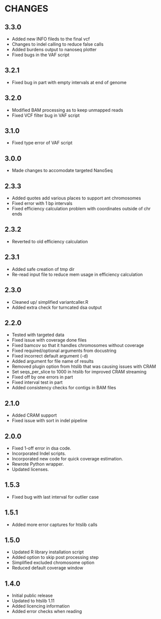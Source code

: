 # CHANGES

## 3.3.0

* Added new INFO fileds to the final vcf
* Changes to indel calling to reduce false calls
* Added burdens output to nanoseq plotter
* Fixed bugs in the VAF script

## 3.2.1

* Fixed bug in part with empty intervals at end of genome

## 3.2.0

* Modified BAM processing as to keep unmapped reads
* Fixed VCF filter bug in VAF script 

## 3.1.0

* Fixed type error of VAF script

## 3.0.0

* Made changes to accomodate targeted NanoSeq

## 2.3.3

* Added quotes add various places to support ant chromosomes
* Fixed error with 1 bp intervals
* Fixed efficiency calculation problem with coordinates outside of chr ends

## 2.3.2

* Reverted to old efficiency calculation

## 2.3.1

* Added safe creation of tmp dir
* Re-read input file to reduce mem usage in efficiency calculation

## 2.3.0

* Cleaned up/ simplified variantcaller.R
* Added extra check for turncated dsa output

## 2.2.0

* Tested with targeted data
* Fixed issue with coverage done files
* Fixed bamcov so that it handles chromosomes without coverage
* Fixed required/optional arguments from docustring
* Fixed incorrect default argument (-d)
* Added argument for file name of results
* Removed plugin option from htslib that was causing issues with CRAM
* Set seqs_per_slice to 1000 in htslib for improved CRAM streaming 
* Fixed off by one errors in part
* Fixed interval test in part
* Added consistency checks for contigs in BAM files 

## 2.1.0

* Added CRAM support
* Fixed issue with sort in indel pipeline

## 2.0.0

* Fixed 1-off error in dsa code.
* Incorporated Indel scripts.
* Incorporated new code for quick coverage estimation.
* Rewrote Python wrapper.
* Updated licenses.

## 1.5.3

* Fixed bug with last interval for outlier case

## 1.5.1

* Added more error captures for htslib calls

## 1.5.0

* Updated R library installation script
* Added option to skip post processing step
* Simplified excluded chromosome option
* Reduced default coverage window

## 1.4.0

* Initial public release
* Updated to htslib 1.11
* Added licencing information
* Added error checks when reading


